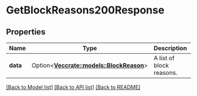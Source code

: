 # GetBlockReasons200Response

## Properties

Name | Type | Description | Notes
------------ | ------------- | ------------- | -------------
**data** | Option<[**Vec<crate::models::BlockReason>**](BlockReason.md)> | A list of block reasons. | [optional]

[[Back to Model list]](../README.md#documentation-for-models) [[Back to API list]](../README.md#documentation-for-api-endpoints) [[Back to README]](../README.md)


